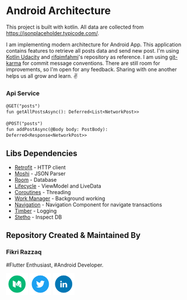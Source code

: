 # Android Architecture

This project is built with kotlin. All data are collected from https://jsonplaceholder.typicode.com/.

I am implementing modern architecture for Android App. This application contains features to retrieve all posts data and send new post. I'm using [Kotlin Udacity]
and [rifqimfahmi]'s repository as reference.
I am using [git-karma] for commit message conventions.
There are still room for improvements, so I'm open for any feedback. Sharing with one another helps us all grow and learn. ✌️

### Api Service
```
@GET("posts")
fun getAllPostsAsync(): Deferred<List<NetworkPost>>

@POST("posts")
fun addPostAsync(@Body body: PostBody): Deferred<Response<NetworkPost>>
```

## Libs Dependencies
* [Retrofit] - HTTP client
* [Moshi] - JSON Parser
* [Room] - Database
* [Lifecycle] - ViewModel and LiveData
* [Coroutines] - Threading
* [Work Manager] - Background working
* [Navigation] - Navigation Component for navigate transactions
* [Timber] - Logging
* [Stetho] - Inspect DB

## Repository Created & Maintained By

### Fikri Razzaq

#Flutter Enthusiast, #Android Developer.

<a href="https://medium.com/@fikrirazzaq"><img src="https://github.com/aritraroy/social-icons/blob/master/medium-icon.png?raw=true" width="60"></a>
<a href="https://twitter.com/fikrirazzaq"><img src="https://github.com/aritraroy/social-icons/blob/master/twitter-icon.png?raw=true" width="60"></a>
<a href="https://linkedin.com/in/fikrirazzaq"><img src="https://github.com/aritraroy/social-icons/blob/master/linkedin-icon.png?raw=true" width="60"></a>

[Kotlin Udacity]: <https://classroom.udacity.com/courses/ud9012>
[rifqimfahmi]: <https://github.com/rifqimfahmi/android-mvvm-coroutine>
[Retrofit]: <https://square.github.io/retrofit/>
[Moshi]: <https://github.com/square/moshi>
[Room]: <https://developer.android.com/topic/libraries/architecture/room>
[Lifecycle]: <https://developer.android.com/topic/libraries/architecture>
[Coroutines]: <https://developer.android.com/topic/libraries/architecture/coroutines>
[Work Manager]: <https://developer.android.com/topic/libraries/architecture/workmanager>
[Navigation]: <https://developer.android.com/guide/navigation>
[Timber]: <https://github.com/JakeWharton/timber>
[Stetho]: <https://github.com/facebook/stetho>
[git-karma]: <http://karma-runner.github.io/4.0/dev/git-commit-msg.html>

